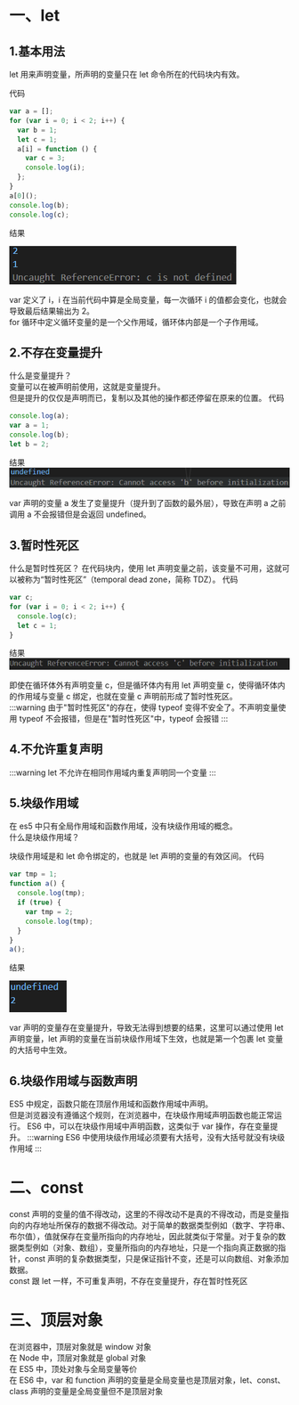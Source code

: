 # 一、let

## 1.基本用法

let 用来声明变量，所声明的变量只在 let 命令所在的代码块内有效。

<lfsz-title>代码</lfsz-title>

```js
var a = [];
for (var i = 0; i < 2; i++) {
  var b = 1;
  let c = 1;
  a[i] = function () {
    var c = 3;
    console.log(i);
  };
}
a[0]();
console.log(b);
console.log(c);
```

<lfsz-title>结果</lfsz-title>

<img src="./img/1.png"/>

var 定义了 i，i 在当前代码中算是全局变量，每一次循环 i 的值都会变化，也就会导致最后结果输出为 2。  
for 循环中定义循环变量的是一个父作用域，循环体内部是一个子作用域。

## 2.不存在变量提升

<lfsz-title>什么是变量提升？</lfsz-title>  
变量可以在被声明前使用，这就是变量提升。  
但是提升的仅仅是声明而已，复制以及其他的操作都还停留在原来的位置。
<lfsz-title>代码</lfsz-title>

```js
console.log(a);
var a = 1;
console.log(b);
let b = 2;
```

<lfsz-title>结果</lfsz-title>
<img src="./img/2.png"/>

var 声明的变量 a 发生了变量提升（提升到了函数的最外层），导致在声明 a 之前调用 a 不会报错但是会返回 undefined。

## 3.暂时性死区

<lfsz-title>什么是暂时性死区？</lfsz-title>
在代码块内，使用 let 声明变量之前，该变量不可用，这就可以被称为“暂时性死区”（temporal dead zone，简称 TDZ）。
<lfsz-title>代码</lfsz-title>

```js
var c;
for (var i = 0; i < 2; i++) {
  console.log(c);
  let c = 1;
}
```

<lfsz-title>结果</lfsz-title>
<img src="./img/3.png" />

即使在循环体外有声明变量 c，但是循环体内有用 let 声明变量 c，使得循环体内的作用域与变量 c 绑定，也就在变量 c 声明前形成了暂时性死区。  
:::warning
由于"暂时性死区"的存在，使得 typeof 变得不安全了。不声明变量使用 typeof 不会报错，但是在"暂时性死区"中，typeof 会报错
:::

## 4.不允许重复声明

:::warning
let 不允许在相同作用域内重复声明同一个变量
:::

## 5.块级作用域

在 es5 中只有全局作用域和函数作用域，没有块级作用域的概念。  
<lfsz-title>什么是块级作用域？</lfsz-title>

块级作用域是和 let 命令绑定的，也就是 let 声明的变量的有效区间。
<lfsz-title>代码</lfsz-title>

```js
var tmp = 1;
function a() {
  console.log(tmp);
  if (true) {
    var tmp = 2;
    console.log(tmp);
  }
}
a();
```

<lfsz-title>结果</lfsz-title>

<img src="./img/4.png" />

var 声明的变量存在变量提升，导致无法得到想要的结果，这里可以通过使用 let 声明变量，let 声明的变量在当前块级作用域下生效，也就是第一个包裹 let 变量的大括号中生效。

## 6.块级作用域与函数声明

ES5 中规定，函数只能在顶层作用域和函数作用域中声明。  
但是浏览器没有遵循这个规则，在浏览器中，在块级作用域声明函数也能正常运行。
ES6 中，可以在块级作用域中声明函数，这类似于 var 操作，存在变量提升。
:::warning
ES6 中使用块级作用域必须要有大括号，没有大括号就没有块级作用域
:::

# 二、const

const 声明的变量的值不得改动，这里的不得改动不是真的不得改动，而是变量指向的内存地址所保存的数据不得改动。对于简单的数据类型例如（数字、字符串、布尔值），值就保存在变量所指向的内存地址，因此就类似于常量。对于复杂的数据类型例如（对象、数组），变量所指向的内存地址，只是一个指向真正数据的指针，const 声明的复杂数据类型，只是保证指针不变，还是可以向数组、对象添加数据。  
const 跟 let 一样，不可重复声明，不存在变量提升，存在暂时性死区

# 三、顶层对象

在浏览器中，顶层对象就是 window 对象  
在 Node 中，顶层对象就是 global 对象  
在 ES5 中，顶处对象与全局变量等价  
在 ES6 中，var 和 function 声明的变量是全局变量也是顶层对象，let、const、class 声明的变量是全局变量但不是顶层对象
